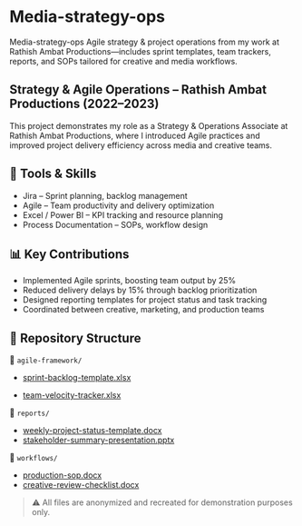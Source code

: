 # Media-strategy-ops
Media-strategy-ops Agile strategy &amp; project operations from my work at Rathish Ambat Productions—includes sprint templates, team trackers, reports, and SOPs tailored for creative and media workflows.

## Strategy & Agile Operations – Rathish Ambat Productions (2022–2023)

This project demonstrates my role as a Strategy & Operations Associate at Rathish Ambat Productions, where I introduced Agile practices and improved project delivery efficiency across media and creative teams.

## 🧰 Tools & Skills
- Jira – Sprint planning, backlog management
- Agile – Team productivity and delivery optimization
- Excel / Power BI – KPI tracking and resource planning
- Process Documentation – SOPs, workflow design

## 📊 Key Contributions
- Implemented Agile sprints, boosting team output by 25%
- Reduced delivery delays by 15% through backlog prioritization
- Designed reporting templates for project status and task tracking
- Coordinated between creative, marketing, and production teams

## 📂 Repository Structure

📁 `agile-framework/`  
- [sprint-backlog-template.xlsx](https://docs.google.com/spreadsheets/d/12GyjexlG3qA73sCaxWJo-Airgi3eLLoA/edit?usp=drive_link&ouid=100872368629951581486&rtpof=true&sd=true)

- [team-velocity-tracker.xlsx](agile-framework/team-velocity-tracker.xlsx)

📁 `reports/`  
- [weekly-project-status-template.docx](reports/weekly-project-status-template.docx)  
- [stakeholder-summary-presentation.pptx](reports/stakeholder-summary-presentation.pptx)

📁 `workflows/`  
- [production-sop.docx](workflows/production-sop.docx)  
- [creative-review-checklist.docx](workflows/creative-review-checklist.docx)

> ⚠️ All files are anonymized and recreated for demonstration purposes only.

